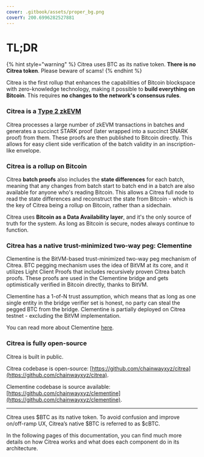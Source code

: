 ```yaml
---
cover: .gitbook/assets/proper_bg.png
coverY: 200.6996282527881
---
```


# TL;DR

{% hint style="warning" %}
Citrea uses BTC as its native token. **There is no Citrea token**. Please beware of scams!
{% endhint %}

Citrea is the first rollup that enhances the capabilities of Bitcoin blockspace with zero-knowledge technology, making it possible to **build everything on Bitcoin**. This requires **no changes to the network's consensus rules**.

### Citrea is a [Type 2 zkEVM](technical-specs/characteristics/execution-environment.md)

Citrea processes a large number of zkEVM transactions in batches and generates a succinct STARK proof (later wrapped into a succinct SNARK proof) from them. These proofs are then published to Bitcoin directly. This allows for easy client side verification of the batch validity in an inscription-like envelope.

### Citrea is a **rollup on Bitcoin**

Citrea **batch proofs** also includes the **state differences** for each batch, meaning that any changes from batch start to batch end in a batch are also available for anyone who's reading Bitcoin. This allows a Citrea full node to read the state differences and reconstruct the state from Bitcoin - which is the key of Citrea being a rollup on Bitcoin, rather than a sidechain.

Citrea uses **Bitcoin as a Data Availability layer**, and it's the only source of truth for the system. As long as Bitcoin is secure, nodes always continue to function.

### Citrea has a native trust-minimized two-way peg: Clementine

Clementine is the BitVM-based trust-minimized two-way peg mechanism of Citrea. BTC pegging mechanism uses the idea of BitVM at its core, and it utilizes Light Client Proofs that includes recursively proven Citrea batch proofs. These proofs are used in the Clementine bridge and gets optimistically verified in Bitcoin directly, thanks to BitVM.

Clementine has a 1-of-N trust assumption, which means that as long as one single entity in the bridge verifier set is honest, no party can steal the pegged BTC from the bridge. Clementine is partially deployed on Citrea testnet - excluding the BitVM implementation.

You can read more about Clementine [here](https://www.blog.citrea.xyz/unveiling-clementine/).

### Citrea is fully open-source

Citrea is built in public.

Citrea codebase is open-source: [https://github.com/chainwayxyz/citrea](https://github.com/chainwayxyz/citrea).

Clementine codebase is source available: [https://github.com/chainwayxyz/clementine](https://github.com/chainwayxyz/clementine).

***

Citrea uses $BTC as its native token. To avoid confusion and improve on/off-ramp UX, Citrea’s native $BTC is referred to as $cBTC.

In the following pages of this documentation, you can find much more details on how Citrea works and what does each component do in its architecture.
